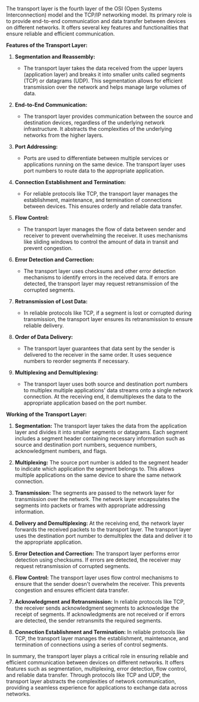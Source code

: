 The transport layer is the fourth layer of the OSI (Open Systems Interconnection) model and the TCP/IP networking model. Its primary role is to provide end-to-end communication and data transfer between devices on different networks. It offers several key features and functionalities that ensure reliable and efficient communication. 

**Features of the Transport Layer:**

1. **Segmentation and Reassembly:**
   - The transport layer takes the data received from the upper layers (application layer) and breaks it into smaller units called segments (TCP) or datagrams (UDP). This segmentation allows for efficient transmission over the network and helps manage large volumes of data.

2. **End-to-End Communication:**
   - The transport layer provides communication between the source and destination devices, regardless of the underlying network infrastructure. It abstracts the complexities of the underlying networks from the higher layers.

3. **Port Addressing:**
   - Ports are used to differentiate between multiple services or applications running on the same device. The transport layer uses port numbers to route data to the appropriate application.

4. **Connection Establishment and Termination:**
   - For reliable protocols like TCP, the transport layer manages the establishment, maintenance, and termination of connections between devices. This ensures orderly and reliable data transfer.

5. **Flow Control:**
   - The transport layer manages the flow of data between sender and receiver to prevent overwhelming the receiver. It uses mechanisms like sliding windows to control the amount of data in transit and prevent congestion.

6. **Error Detection and Correction:**
   - The transport layer uses checksums and other error detection mechanisms to identify errors in the received data. If errors are detected, the transport layer may request retransmission of the corrupted segments.

7. **Retransmission of Lost Data:**
   - In reliable protocols like TCP, if a segment is lost or corrupted during transmission, the transport layer ensures its retransmission to ensure reliable delivery.

8. **Order of Data Delivery:**
   - The transport layer guarantees that data sent by the sender is delivered to the receiver in the same order. It uses sequence numbers to reorder segments if necessary.

9. **Multiplexing and Demultiplexing:**
   - The transport layer uses both source and destination port numbers to multiplex multiple applications' data streams onto a single network connection. At the receiving end, it demultiplexes the data to the appropriate application based on the port number.

**Working of the Transport Layer:**

1. **Segmentation:** The transport layer takes the data from the application layer and divides it into smaller segments or datagrams. Each segment includes a segment header containing necessary information such as source and destination port numbers, sequence numbers, acknowledgment numbers, and flags.

2. **Multiplexing:** The source port number is added to the segment header to indicate which application the segment belongs to. This allows multiple applications on the same device to share the same network connection.

3. **Transmission:** The segments are passed to the network layer for transmission over the network. The network layer encapsulates the segments into packets or frames with appropriate addressing information.

4. **Delivery and Demultiplexing:** At the receiving end, the network layer forwards the received packets to the transport layer. The transport layer uses the destination port number to demultiplex the data and deliver it to the appropriate application.

5. **Error Detection and Correction:** The transport layer performs error detection using checksums. If errors are detected, the receiver may request retransmission of corrupted segments.

6. **Flow Control:** The transport layer uses flow control mechanisms to ensure that the sender doesn't overwhelm the receiver. This prevents congestion and ensures efficient data transfer.

7. **Acknowledgment and Retransmission:** In reliable protocols like TCP, the receiver sends acknowledgment segments to acknowledge the receipt of segments. If acknowledgments are not received or if errors are detected, the sender retransmits the required segments.

8. **Connection Establishment and Termination:** In reliable protocols like TCP, the transport layer manages the establishment, maintenance, and termination of connections using a series of control segments.

In summary, the transport layer plays a critical role in ensuring reliable and efficient communication between devices on different networks. It offers features such as segmentation, multiplexing, error detection, flow control, and reliable data transfer. Through protocols like TCP and UDP, the transport layer abstracts the complexities of network communication, providing a seamless experience for applications to exchange data across networks.